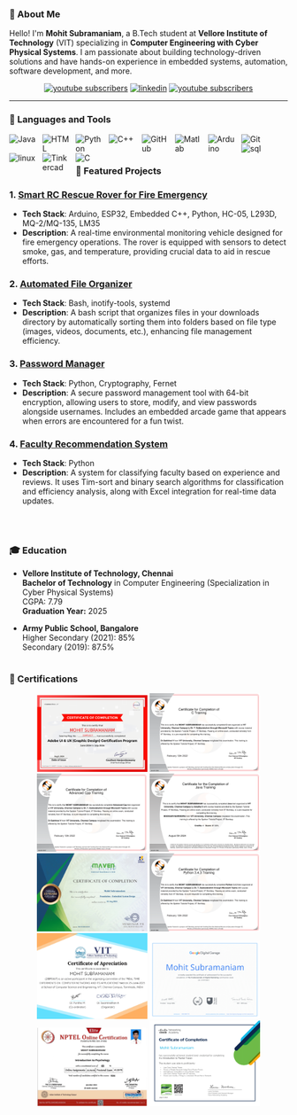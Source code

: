 ### 👋 About Me
Hello! I'm **Mohit Subramaniam**, a B.Tech student at **Vellore Institute of Technology** (VIT) specializing in **Computer Engineering with Cyber Physical Systems**. I am passionate about building technology-driven solutions and have hands-on experience in embedded systems, automation, software development, and more.

<p align="center">
  <a href="https://www.youtube.com/@mohitsubramaniam2747?sub_confirmation=1">
         <img alt="youtube subscribers"  width="100px" src="https://cdn.icon-icons.com/icons2/2530/PNG/512/youtube_button_icon_151827.png"/></a>
        <a href="http://linkedin.com/in/mosub">
         <img alt="linkedin" width="100px" src="https://cdn.icon-icons.com/icons2/2530/PNG/512/linkedin_button_icon_151847.png"/></a> 
         <a href="https://leetcode.com/u/MohitSubramaniam1/">
         <img alt="youtube subscribers" title="Subscribe to my YouTube channel" width="100px" src="https://cdn.icon-icons.com/icons2/2530/PNG/512/leetcode_button_icon_151892.png"/></a>
</p>

---

### 🧰 Languages and Tools
  <img align="left" alt="Java" width="50px" style="padding-right:10px;" src="https://cdn.jsdelivr.net/gh/devicons/devicon/icons/java/java-original.svg"/>
<img align="left" alt="HTML" width="50px" style="padding-right:10px;" src="https://cdn.jsdelivr.net/gh/devicons/devicon/icons/html5/html5-plain.svg" />
<img align="left" alt="Python" width="50px" style="padding-right:10px;" src="https://cdn.jsdelivr.net/gh/devicons/devicon/icons/python/python-plain.svg" />
<img align="left" alt="C++" width="50px" style="padding-right:10px;" src="https://cdn.jsdelivr.net/gh/devicons/devicon/icons/cplusplus/cplusplus-line.svg" />
<img align="left" alt="GitHub" width="50px" style="padding-right:10px;" src="https://cdn.jsdelivr.net/gh/devicons/devicon/icons/github/github-original.svg" />
<img align="left" alt="Matlab" width="50px" style="padding-right:10px;" src="https://cdn.jsdelivr.net/gh/devicons/devicon@latest/icons/matlab/matlab-original.svg" />
<img align="left" alt="Arduino" width="50px" style="padding-right:10px;" src="https://cdn.jsdelivr.net/gh/devicons/devicon@latest/icons/arduino/arduino-original.svg" />
<img align="left" alt="Git" width="50px" style="padding-right:10px;" src="https://cdn.jsdelivr.net/gh/devicons/devicon/icons/git/git-original.svg" />
<img align="left" alt="sql" width="50px" style="padding-right:10px;" src="https://cdn.jsdelivr.net/gh/devicons/devicon@latest/icons/azuresqldatabase/azuresqldatabase-original.svg" />
<img align="left" alt="linux" width="50px" style="padding-right:10px;" src="https://cdn.jsdelivr.net/gh/devicons/devicon@latest/icons/linux/linux-original.svg" />
<img align="left" alt="Tinkercad" width="50px" style="padding-right:10px;" src="https://play-lh.googleusercontent.com/mQFpMUd2YiZ0Z8_NUxIQe-XxxfJY2rGFhFsbCHceEIcLx-ZWUmG0hmEivG80I6yhotY" />
<img align="left" alt="C" width="50px" style="padding-right:10px;" src="https://cdn.jsdelivr.net/gh/devicons/devicon@latest/icons/c/c-original.svg" />
</p>

<br />

#
### 🚀 Featured Projects
### 1. [Smart RC Rescue Rover for Fire Emergency](https://github.com/mohitsubramaniam1/SRCFE)
   - **Tech Stack**: Arduino, ESP32, Embedded C++, Python, HC-05, L293D, MQ-2/MQ-135, LM35
   - **Description**: A real-time environmental monitoring vehicle designed for fire emergency operations. The rover is equipped with sensors to detect smoke, gas, and temperature, providing crucial data to aid in rescue efforts.

### 2. [Automated File Organizer](https://github.com/mohitsubramaniam1/AUTOMATED-FILE-ORGANIZER)
   - **Tech Stack**: Bash, inotify-tools, systemd
   - **Description**: A bash script that organizes files in your downloads directory by automatically sorting them into folders based on file type (images, videos, documents, etc.), enhancing file management efficiency.

### 3. [Password Manager](https://github.com/mohitsubramaniam1/Password-Manager)
   - **Tech Stack**: Python, Cryptography, Fernet
   - **Description**: A secure password management tool with 64-bit encryption, allowing users to store, modify, and view passwords alongside usernames. Includes an embedded arcade game that appears when errors are encountered for a fun twist.

### 4. [Faculty Recommendation System](https://github.com/mohitsubramaniam1/Faculty-Recommendation-System)
   - **Tech Stack**: Python
   - **Description**: A system for classifying faculty based on experience and reviews. It uses Tim-sort and binary search algorithms for classification and efficiency analysis, along with Excel integration for real-time data updates.
<br />

#
### 🎓 Education
- **Vellore Institute of Technology, Chennai**  
  **Bachelor of Technology** in Computer Engineering (Specialization in Cyber Physical Systems)  
  CGPA: 7.79  
  **Graduation Year:** 2025

- **Army Public School, Bangalore**  
  Higher Secondary (2021): 85%  
  Secondary (2019): 87.5%

#
### 📜 Certifications
<p align="center">
  <img src="certi/Adobe_UI_UX-1.png" width="200px">
  <img src="certi/C-1.png" width="200px">
  <img src="certi/Cpp-1.png" width="200px">
  <img src="certi/Java Training-1.png" width="200px">
  <img src="certi/Maven_Embedded_Systems-1.png" width="200px">
  <img src="certi/Python-1.png" width="200px">
  <img src="certi/computer networks certificate-1.png" width="200px">
  <img src="certi/digitalgarage_certificate-1.png" width="200px">
  <img src="certi/nptel certificate-1.png" width="200px">
  <img src="certi/Mohit_Introduction_to_Packet_Tracer_Badge20230727-28-ep6ofp-1.png" width="200px">
</p>
